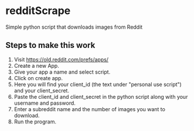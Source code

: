 # redditScrape
Simple python script that downloads images from Reddit

## Steps to make this work
1) Visit https://old.reddit.com/prefs/apps/
2) Create a new App.
3) Give your app a name and select script.
4) Click on create app.
5) Here you will find your client_id (the text under "personal use script") and your client_secret.
6) Paste the client_id and client_secret in the python script along with your username and password.
7) Enter a subreddit name and the number of images you want to download.
8) Run the program.

